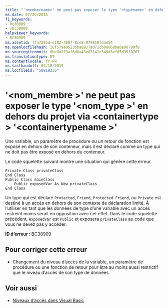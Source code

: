 ```yaml
---
title: "'<membername>' ne peut pas exposer le type '<typename>' en dehors du projet via <containertype> '<containertypename>'"
ms.date: 07/20/2015
f1_keywords:
- bc30909
- vbc30909
helpviewer_keywords:
- BC30909
ms.assetid: ffa7395d-e182-4087-8ce8-079810fdae54
ms.openlocfilehash: 16f579a05236ba8977a071cb08068be8e98799f8
ms.sourcegitcommit: 0be8a279af6d8a43e03141e349d3efd5d35f8767
ms.translationtype: MT
ms.contentlocale: fr-FR
ms.lasthandoff: 04/18/2019
ms.locfileid: "58818335"
---
```

# <a name="membername-cannot-expose-type-typename-outside-the-project-through-containertype-containertypename"></a>'\<nom_membre >' ne peut pas exposer le type '\<nom_type >' en dehors du projet via \<containertype > '\<containertypename >'
Une variable, un paramètre de procédure ou un retour de fonction est exposé en dehors de son conteneur, mais il est déclaré comme un type qui ne doit pas être exposé en dehors du conteneur.  
  
 Le code squelette suivant montre une situation qui génère cette erreur.  
  
```  
Private Class privateClass  
End Class  
Public Class mainClass  
    Public exposedVar As New privateClass  
End Class  
```  
  
 Un type qui est déclaré `Protected`, `Friend`, `Protected Friend`, ou `Private` est destiné à un accès en dehors de son contexte de déclaration limité. À l’utiliser en tant que les données de type d’une variable avec un accès restreint moins serait en opposition avec cet effet. Dans le code squelette précédent, `exposedVar` est `Public` et exposera `privateClass` au code que vous ne devez pas y accéder.  
  
 **ID d’erreur :** BC30909  
  
## <a name="to-correct-this-error"></a>Pour corriger cette erreur  
  
-   Changement du niveau d’accès de la variable, un paramètre de procédure ou une fonction de retour pour être au moins aussi restrictif que le niveau d’accès de son type de données.  
  
## <a name="see-also"></a>Voir aussi

- [Niveaux d’accès dans Visual Basic](../../../visual-basic/programming-guide/language-features/declared-elements/access-levels.md)
